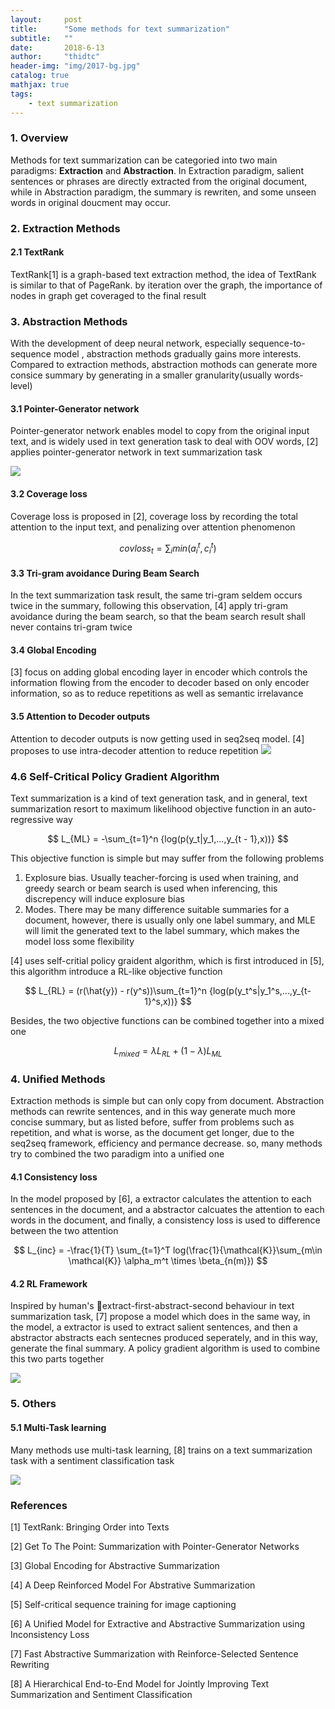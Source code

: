 ```yaml
---
layout:     post
title:      "Some methods for text summarization"
subtitle:   ""
date:       2018-6-13
author:     "thidtc"
header-img: "img/2017-bg.jpg"
catalog: true
mathjax: true
tags:
    - text summarization
---
```


### 1. Overview
Methods for text summarization can be categoried into two main paradigms: **Extraction** and **Abstraction**. In Extraction paradigm, salient sentences or phrases are directly extracted from the original document, while in Abstraction paradigm, the summary is rewriten, and some unseen words in original doucment may occur.

### 2. Extraction Methods

#### 2.1 TextRank
TextRank[1] is a graph-based text extraction method, the idea of TextRank is similar to that of PageRank. by iteration over the graph, the importance of nodes in graph get coveraged to the final result

### 3. Abstraction Methods

With the development of deep neural network, especially sequence-to-sequence model , abstraction methods gradually gains more interests. Compared to extraction methods, abstraction mothods can generate more consice summary by generating in a smaller granularity(usually words-level)

#### 3.1 Pointer-Generator network
Pointer-generator network enables model to copy from the original input text, and is widely used in text generation task to deal with OOV words, [2] applies pointer-generator network in text summarization task

![](/img/Methods_for_text_summarization/pointer_generator_network.png)

#### 3.2 Coverage loss
Coverage loss is proposed in [2], coverage loss by recording the total attention to the input text, and penalizing over attention phenomenon

$$
covloss_t = \sum_i min(a_i^t, c_i^t)
$$

#### 3.3 Tri-gram avoidance During Beam Search
In the text summarization task result, the same tri-gram seldem occurs twice in the summary, following this observation, [4] apply tri-gram avoidance during the beam search, so that the beam search result shall never contains tri-gram twice

#### 3.4 Global Encoding
[3] focus on adding global encoding layer in encoder which controls the information flowing from the encoder to decoder based on only encoder information, so as to reduce repetitions as well as semantic irrelavance

#### 3.5 Attention to Decoder outputs
Attention to decoder outputs is now getting used in seq2seq model. [4] proposes to use intra-decoder attention to reduce repetition
![](/img/Methods_for_text_summarization/intra_attention.png)

### 4.6 Self-Critical Policy Gradient Algorithm
Text summarization is a kind of text generation task, and in general, text summarization resort to maximum likelihood objective function in an auto-regressive way

$$
L_{ML} = -\sum_{t=1}^n {log(p(y_t|y_1,...,y_{t - 1},x))}
$$

This objective function is simple but may suffer from the following problems
1. Explosure bias. Usually teacher-forcing is used when training, and greedy search or beam search is used when inferencing, this discrepency will induce explosure bias
2. Modes. There may be many difference suitable summaries for a document, however, there is usually only one label summary, and MLE will limit the generated text to the label summary, which makes the model loss some flexibility

[4] uses self-critial policy graident algorithm, which is first introduced in [5], this algorithm introduce a RL-like objective function

$$
L_{RL} = (r(\hat{y}) - r(y^s))\sum_{t=1}^n {log(p(y_t^s|y_1^s,...,y_{t-1}^s,x))}
$$

Besides, the two objective functions can be combined together into a mixed one

$$
L_{mixed} = \lambda L_{RL} + (1 - \lambda) L_{ML}
$$

### 4. Unified Methods
Extraction methods is simple but can only copy from document. Abstraction methods can rewrite sentences, and in this way generate much more concise summary, but as listed before, suffer from problems such as repetition, and what is worse, as the document get longer, due to the seq2seq framework, efficiency and permance decrease. so, many methods try to combined the two paradigm into a unified one

#### 4.1 Consistency loss
In the model proposed by [6], a extractor calculates the attention to each sentences in the document, and a abstractor calcuates the attention to each words in the document, and finally, a consistency loss is used to difference between the two attention

$$
L_{inc} = -\frac{1}{T} \sum_{t=1}^T log(\frac{1}{\mathcal{K}}\sum_{m\in \mathcal{K}} \alpha_m^t \times \beta_{n(m)})
$$

#### 4.2 RL Framework
Inspired by human's extract-first-abstract-second behaviour in text summarization task, [7] propose a model which does in the same way, in the model, a extractor is used to extract salient sentences, and then a abstractor abstracts each sentecnes produced seperately, and in this way, generate the final summary. A policy gradient algorithm is used to combine this two parts together

![](/img/Methods_for_text_summarization/fast_abstraction.png)

### 5. Others

#### 5.1 Multi-Task learning
Many methods use multi-task learning, [8] trains on a text summarization task with a sentiment classification task

![](/img/Methods_for_text_summarization/hierachical_end_to_end_model.png)

### References
[1] TextRank: Bringing Order into Texts

[2] Get To The Point: Summarization with Pointer-Generator Networks

[3] Global Encoding for Abstractive Summarization

[4] A Deep Reinforced Model For Abstrative Summarization

[5] Self-critical sequence training for image captioning

[6] A Unified Model for Extractive and Abstractive Summarization using Inconsistency Loss

[7] Fast Abstractive Summarization with Reinforce-Selected Sentence Rewriting

[8] A Hierarchical End-to-End Model for Jointly Improving Text Summarization and Sentiment Classification
